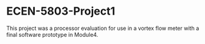 # ECEN-5803-Project1

This project was a processor evaluation for use in a vortex flow meter with a final software prototype in Module4.
